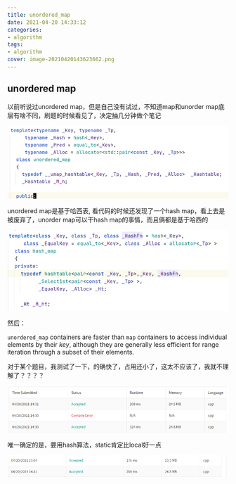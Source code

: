 ```yaml
---
title: unordered_map
date: 2021-04-20 14:33:12
categories:
- algorithm
tags:
- algorithm
cover: image-20210420143623662.png
---
```


## unordered map

以前听说过unordered map，但是自己没有试过，不知道map和unorder map底层有啥不同，刷题的时候看见了，决定抽几分钟做个笔记

<img src="unordered-map/image-20210420143623662.png" alt="image-20210420143623662" style="zoom:67%;" />

unordered map是基于哈西表, 看代码的时候还发现了一个hash map，看上去是被废弃了，unorder map可以干hash map的事情，而且俩都是基于哈西的

<img src="unordered-map/image-20210420150314871.png" alt="image-20210420150314871" style="zoom:67%;" />

然后：

`unordered_map` containers are faster than `map` containers to access individual elements by their *key*, although they are generally less efficient for range iteration through a subset of their elements.

对于某个题目，我测试了一下，的确快了，占用还小了，这太不应该了，我就不理解了？？？？

![image-20210420144237348](unordered-map/image-20210420144237348.png)

唯一确定的是，要用hash算法，static肯定比local好一点

![image-20210420150538116](unordered-map/image-20210420150538116.png)
